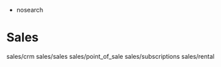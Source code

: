   - nosearch

# Sales

<div class="toctree">

sales/crm sales/sales sales/point\_of\_sale sales/subscriptions
sales/rental

</div>

